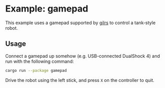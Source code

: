 # Example: gamepad

This example uses a gamepad supported by [gilrs](https://docs.rs/gilrs/latest/gilrs/) to control a tank-style robot.

## Usage

Connect a gamepad up somehow (e.g. USB-connected DualShock 4) and run with the following command:

```bash
cargo run --package gamepad
```

Drive the robot using the left stick, and press `X` on the controller to quit.
